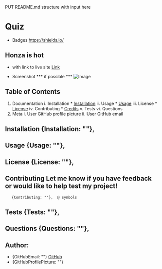 

 PUT README.md structure with input here
  # Quiz
  
  * Badges https://shields.io/

  ## Honza is hot
   - with link to live site [Link](http://a.com)

   - Screenshot *** if possible *** ![Image](http://url/a.png)

  ## Table of Contents
  1. Documentation
    i. Installation * [Installation](#installation)
    ii. Usage * [Usage](#usage)
    iii. License * [License](#license)
    iv. Contributing * [Credits](#credits)
    v. Tests
    vi. Questions
  2. Meta
    i. User GitHub profile picture
    ii. User GitHub email
    

  ## Installation {Installation: ""}, 
  ## Usage {Usage: ""}, 
  ## License {License: ""}, 
  ## Contributing Let me know if you have feedback or would like to help test my project! 
       {Contributing: ""},  @ symbols
  ## Tests {Tests: ""}, 
  ## Questions {Questions: ""}, 
  
  ## Author:
  * {GitHubEmail: ""} [GitHub](http://github.com/erin-smith)
  * {GitHubProfilePicture: ""}